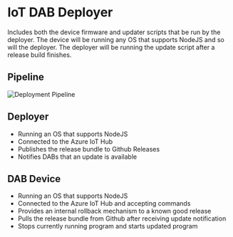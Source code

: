 # IoT DAB Deployer

Includes both the device firmware and updater scripts that be run by the deployer. The device will be running any OS that supports NodeJS and so will the deployer. The deployer will be running the update script after a release build finishes.

## Pipeline

![Deployment Pipeline](https://drive.google.com/uc?export=view&id=1zUSyi6NoOf3yESxkTFBi0hxxQEjpmF1h)

## Deployer

* Running an OS that supports NodeJS
* Connected to the Azure IoT Hub
* Publishes the release bundle to Github Releases
* Notifies DABs that an update is available

## DAB Device

* Running an OS that supports NodeJS
* Connected to the Azure IoT Hub and accepting commands
* Provides an internal rollback mechanism to a known good release
* Pulls the release bundle from Github after receiving update notification
* Stops currently running program and starts updated program
